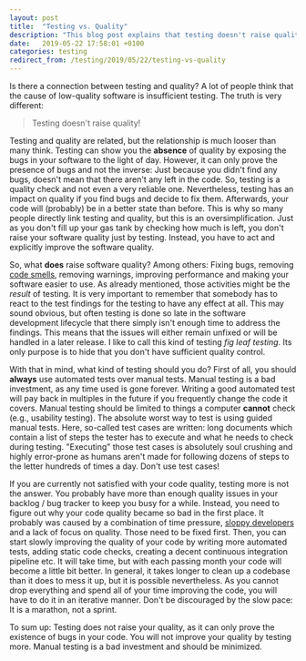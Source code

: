 ```yaml
---
layout: post
title:  "Testing vs. Quality"
description: "This blog post explains that testing doesn't raise quality and explains how to actually improve quality."
date:   2019-05-22 17:58:01 +0100
categories: testing
redirect_from: /testing/2019/05/22/testing-vs-quality
---
```

Is there a connection between testing and quality? A lot of people think that the cause of low-quality software is insufficient testing. The truth is very different:

>Testing doesn't raise quality!

Testing and quality are related, but the relationship is much looser than many think. Testing can show you the **absence** of quality by exposing the bugs in your software to the light of day. However, it can only prove the presence of bugs and not the inverse: Just because you didn't find any bugs, doesn't mean that there aren't any left in the code. So, testing is a quality check and not even a very reliable one. Nevertheless, testing has an impact on quality if you find bugs and decide to fix them. Afterwards, your code will (probably) be in a better state than before. This is why so many people directly link testing and quality, but this is an oversimplification. Just as you don't fill up your gas tank by checking how much is left, you don't raise your software quality just by testing. Instead, you have to act and explicitly improve the software quality.

So, what **does** raise software quality? Among others: Fixing bugs, removing [code smells](https://en.wikipedia.org/wiki/Code_smell), removing warnings, improving performance and making your software easier to use. As already mentioned, those activities might be the *result* of testing. It is very important to remember that somebody has to react to the test findings for the testing to have any effect at all. This may sound obvious, but often testing is done so late in the software development lifecycle that there simply isn't enough time to address the findings. This means that the issues will either remain unfixed or will be handled in a later release. I like to call this kind of testing *fig leaf testing*. Its only purpose is to hide that you don't have sufficient quality control.

With that in mind, what kind of testing should you do? First of all, you should **always** use automated tests over manual tests. Manual testing is a bad investment, as any time used is gone forever. Writing a good automated test will pay back in multiples in the future if you frequently change the code it covers. Manual testing should be limited to things a computer **cannot** check (e.g., usability testing). The absolute worst way to test is using guided manual tests. Here, so-called test cases are written: long documents which contain a list of steps the tester has to execute and what he needs to check during testing. "Executing" those test cases is absolutely soul crushing and highly error-prone as humans aren't made for following dozens of steps to the letter hundreds of times a day. Don't use test cases!

If you are currently not satisfied with your code quality, testing more is not the answer. You probably have more than enough quality issues in your backlog / bug tracker to keep you busy for a while. Instead, you need to figure out why your code quality became so bad in the first place. It probably was caused by a combination of time pressure, [sloppy developers](https://thinkingsideways.net/people/developer-skill-matrix.html) and a lack of focus on quality. Those need to be fixed first. Then, you can start slowly improving the quality of your code by writing more automated tests, adding static code checks, creating a decent continuous integration pipeline etc. It will take time, but with each passing month your code will become a little bit better. In general, it takes longer to clean up a codebase than it does to mess it up, but it is possible nevertheless. As you cannot drop everything and spend all of your time improving the code, you will have to do it in an iterative manner. Don't be discouraged by the slow pace: It is a marathon, not a sprint.

To sum up: Testing does not raise your quality, as it can only prove the existence of bugs in your code. You will not improve your quality by testing more. Manual testing is a bad investment and should be minimized.